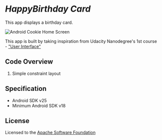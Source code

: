 *HappyBirthday Card*
===================================

This app displays a birthday card.

![Android Cookie Home Screen](http://i.imgur.com/HYVYVPA.png)

This app is built by taking inspiration from Udacity Nanodegree's 1st course - ["User Interface"](https://www.udacity.com/course/android-development-for-beginners--ud837)

## Code Overview
1. Simple constraint layout

Specification
--------------

- Android SDK v25
- Minimum Android SDK v18

License
-------
Licensed to the [Apache Software Foundation](http://www.apache.org/licenses/LICENSE-2.0)


